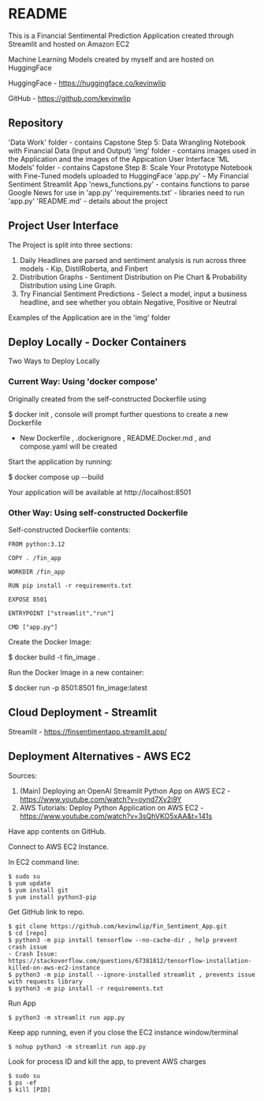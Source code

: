 
README
======

This is a Financial Sentimental Prediction Application created through 
Streamlit and hosted on Amazon EC2

Machine Learning Models created by myself and are hosted on HuggingFace

HuggingFace - https://huggingface.co/kevinwlip

GitHub - https://github.com/kevinwlip


Repository
-----------

'Data Work' folder - contains Capstone Step 5: Data Wrangling Notebook with Financial Data (Input and Output)
'img' folder - contains images used in the Application and the images of the Appication User Interface
'ML Models' folder - contains Capstone Step 8: Scale Your Prototype Notebook with Fine-Tuned models uploaded to HuggingFace
'app.py' - My Financial Sentiment Streamlit App
'news_functions.py' - contains functions to parse Google News for use in 'app.py'
'requirements.txt' - libraries need to run 'app.py'
'README.md' - details about the project


Project User Interface
-----------------------

The Project is split into three sections:

1. Daily Headlines are parsed and sentiment analysis is run across three models - Kip, DistilRoberta, and Finbert
2. Distribution Graphs - Sentiment Distribution on Pie Chart & Probability Distribution using Line Graph.
3. Try Financial Sentiment Predictions - Select a model, input a business headline, and see whether you obtain Negative, Positive or Neutral

Examples of the Application are in the 'img' folder


Deploy Locally - Docker Containers
-----------------------------------

Two Ways to Deploy Locally

### Current Way: Using 'docker compose'

Originally created from the self-constructed Dockerfile using

$ docker init , console will prompt further questions to create a new Dockerfile

- New Dockerfile , .dockerignore , README.Docker.md , and compose.yaml will be created

Start the application by running:

$ docker compose up --build

Your application will be available at http://localhost:8501


### Other Way: Using self-constructed Dockerfile

Self-constructed Dockerfile contents:


```
FROM python:3.12

COPY . /fin_app

WORKDIR /fin_app

RUN pip install -r requirements.txt

EXPOSE 8501

ENTRYPOINT ["streamlit","run"]

CMD ["app.py"]
```

Create the Docker Image:

$ docker build -t fin_image .

Run the Docker Image in a new container:

$ docker run -p 8501:8501 fin_image:latest



Cloud Deployment - Streamlit
-----------------------------

Streamlit - https://finsentimentapp.streamlit.app/



Deployment Alternatives - AWS EC2
---------------------------------

Sources:
1. (Main) Deploying an OpenAI Streamlit Python App on AWS EC2 - https://www.youtube.com/watch?v=oynd7Xv2i9Y
2. AWS Tutorials: Deploy Python Application on AWS EC2 - https://www.youtube.com/watch?v=3sQhVKO5xAA&t=141s


Have app contents on GitHub.

Connect to AWS EC2 Instance.

In EC2 command line:

```
$ sudo su
$ yum update
$ yum install git
$ yum install python3-pip
```

Get GitHub link to repo.
```
$ git clone https://github.com/kevinwlip/Fin_Sentiment_App.git
$ cd [repo]
$ python3 -m pip install tensorflow --no-cache-dir , help prevent crash issue
- Crash Issue: https://stackoverflow.com/questions/67381812/tensorflow-installation-killed-on-aws-ec2-instance
$ python3 -m pip install --ignore-installed streamlit , prevents issue with requests library
$ python3 -m pip install -r requirements.txt
```

Run App

```
$ python3 -m streamlit run app.py
```

Keep app running, even if you close the EC2 instance window/terminal

```
$ nohup python3 -m streamlit run app.py
```

Look for process ID and kill the app, to prevent AWS charges
```
$ sudo su
$ ps -ef
$ kill [PID]
```
